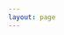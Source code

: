 ```yaml
---
layout: page
---
```


<script setup>
  const userLang = (navigator.language || navigator.userLanguage || 'en').toLowerCase();
  const supportLangs = {
    'de': '/de/',
    'en': '/en/',
    'es': '/es/',
    'fr': '/fr/',
    'ja': '/ja/',
    'ko': '/ko/',
    'pt-br': '/pt/',
    'pt-pt': '/pt/',
    'ru': '/ru/',
    'zh-cn': '/chs/',
    'zh-hk': '/cht/',
    'zh-tw': '/cht/',
  };

  for (const [lang, path] of Object.entries(supportLangs)) {
    if (userLang.startsWith(lang)) {
      window.location.replace(path);
      break;
    }
  }
</script>
